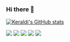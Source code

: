 ### Hi there 👋

[![Keraldi's GitHub stats](https://github-readme-stats.vercel.app/api?username=Keraldi&show_icons=true&theme=transparent)](https://github.com/anuraghazra/github-readme-stats)

[![](https://shields.io/static/v1?logo=github&logoColor=white&labelColor=2d333b&style=flat-square&message=Profile&color=161b22&label=GitHub)](https://github.com/keraldi)
[![](https://shields.io/static/v1?logo=gitlab&logoColor=orange&labelColor=2d333b&style=flat-square&message=Profile&color=161b22&label=GitLab)](https://gitlab.com/keraldi)
[![](https://shields.io/static/v1?logo=telegram&logoColor=white&labelColor=2d333b&style=flat-square&message=keraldi&color=30a5dd&label=Telegram)](https://t.me/keraldi)
[![](https://shields.io/static/v1?logo=discord&logoColor=white&labelColor=2d333b&style=flat-square&message=keraldi&color=5865ed&label=Discord)](#)
[![](https://shields.io/static/v1?logo=steam&logoColor=white&labelColor=2d333b&style=flat-square&message=keraldi&color=16354d&label=Steam)](https://steamcommunity.com/id/keraldi)
